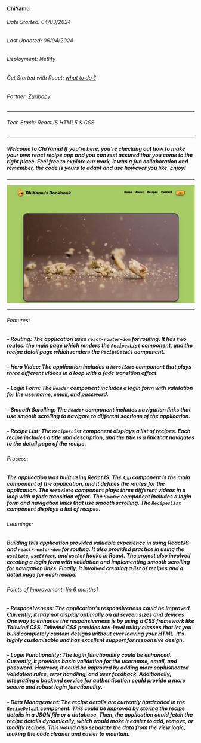 #### ChiYamu

###### Date Started: 04/03/2024

###### Last Updated: 06/04/2024

###### Deployment: Netlify

###### Get Started with React: [what to do ?](https://github.com/fullstacktutorials/install-reactjs)

###### Partner: [Zuribaby](https://github.com/Zuribaby)

---

###### Tech Stack: ReactJS HTML5 & CSS

---

##### Welcome to ChiYamu! If you're here, you're checking out how to make your own react recipe app and you can rest assured that you come to the right place. Feel free to explore our work, it was a fun collaboration and remember, the code is yours to adapt and use however you like. Enjoy!

---

![Project Image](./src/images/1.png)

---

###### Features:
##### - **Routing**: The application uses `react-router-dom` for routing. It has two routes: the main page which renders the `RecipesList` component, and the recipe detail page which renders the `RecipeDetail` component.
##### - **Hero Video**: The application includes a `HeroVideo` component that plays three different videos in a loop with a fade transition effect.
##### - **Login Form**: The `Header` component includes a login form with validation for the username, email, and password.
##### - **Smooth Scrolling**: The `Header` component includes navigation links that use smooth scrolling to navigate to different sections of the application.
##### - **Recipe List**: The `RecipesList` component displays a list of recipes. Each recipe includes a title and description, and the title is a link that navigates to the detail page of the recipe.

###### Process:
##### The application was built using ReactJS. The `App` component is the main component of the application, and it defines the routes for the application. The `HeroVideo` component plays three different videos in a loop with a fade transition effect. The `Header` component includes a login form and navigation links that use smooth scrolling. The `RecipesList` component displays a list of recipes.

###### Learnings:
##### Building this application provided valuable experience in using ReactJS and `react-router-dom` for routing. It also provided practice in using the `useState`, `useEffect`, and `useRef` hooks in React. The project also involved creating a login form with validation and implementing smooth scrolling for navigation links. Finally, it involved creating a list of recipes and a detail page for each recipe.

###### Points of Improvement: [in 6 months]

##### - **Responsiveness**: The application's responsiveness could be improved. Currently, it may not display optimally on all screen sizes and devices. One way to enhance the responsiveness is by using a CSS framework like Tailwind CSS. Tailwind CSS provides low-level utility classes that let you build completely custom designs without ever leaving your HTML. It's highly customizable and has excellent support for responsive design.

##### - **Login Functionality**: The login functionality could be enhanced. Currently, it provides basic validation for the username, email, and password. However, it could be improved by adding more sophisticated validation rules, error handling, and user feedback. Additionally, integrating a backend service for authentication could provide a more secure and robust login functionality.

##### - **Data Management**: The recipe details are currently hardcoded in the `RecipeDetail` component. This could be improved by storing the recipe details in a JSON file or a database. Then, the application could fetch the recipe details dynamically, which would make it easier to add, remove, or modify recipes. This would also separate the data from the view logic, making the code cleaner and easier to maintain.
